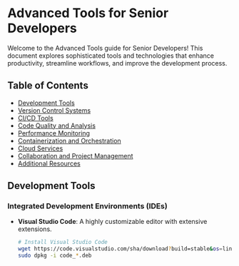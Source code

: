 # Advanced Tools for Senior Developers

Welcome to the Advanced Tools guide for Senior Developers! This document explores sophisticated tools and technologies that enhance productivity, streamline workflows, and improve the development process.

## Table of Contents

- [Development Tools](#development-tools)
- [Version Control Systems](#version-control-systems)
- [CI/CD Tools](#cicd-tools)
- [Code Quality and Analysis](#code-quality-and-analysis)
- [Performance Monitoring](#performance-monitoring)
- [Containerization and Orchestration](#containerization-and-orchestration)
- [Cloud Services](#cloud-services)
- [Collaboration and Project Management](#collaboration-and-project-management)
- [Additional Resources](#additional-resources)

## Development Tools

### Integrated Development Environments (IDEs)

- **Visual Studio Code**: A highly customizable editor with extensive extensions.

  ```bash
  # Install Visual Studio Code
  wget https://code.visualstudio.com/sha/download?build=stable&os=linux-deb-x64
  sudo dpkg -i code_*.deb
